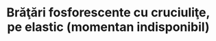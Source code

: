 ---
layout: post
title: "Brăţări fosforescente cu cruciuliţe, pe elastic (momentan indisponibil)"
description: "Brăţări fosforescente cu cruciuliţe, pe elastic."
img: "/assets/img/bratari-fosforescente-cu-cruciulite-1.jpg"
img2: "/assets/img/bratari-fosforescente-cu-cruciulite-2.jpg"
colors: "diverse"
price: "8.00 RON /buc"
vertical: true
---